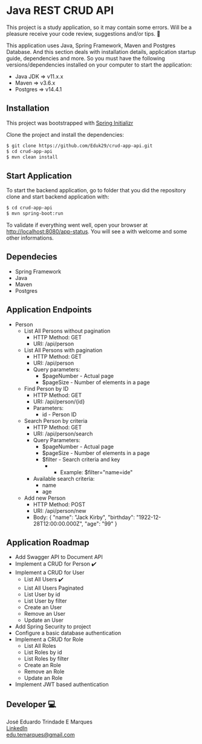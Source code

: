 # Java REST CRUD API

This project is a study application, so it may contain some errors. Will be a pleasure receive your code review, suggestions and/or tips. :raised_hands:

This application uses Java, Spring Framework, Maven and Postgres Database. And this section deals with installation details, application startup guide, dependencies and more. So you must have the following versions/dependencies installed on your computer to start the application:

- Java JDK => v11.x.x
- Maven => v3.6.x
- Postgres => v14.4.1

## Installation

This project was bootstrapped with [Spring Initializr](https://start.spring.io/)

Clone the project and install the dependencies:

```bash
$ git clone https://github.com/Eduk29/crud-app-api.git
$ cd crud-app-api
$ mvn clean install
```

## Start Application

To start the backend application, go to folder that you did the repository clone and start backend application with:

```bash
$ cd crud-app-api
$ mvn spring-boot:run
```

To validate if everything went well, open your browser at [http://localhost:8080/app-status](http://localhost:8080/app-status). You will see a with welcome and some other informations.

## Dependecies

- Spring Framework
- Java
- Maven
- Postgres

## Application Endpoints

- Person
  - List All Persons without pagination
    - HTTP Method: GET
    - URI: /api/person
  - List All Persons with pagination
    - HTTP Method: GET
    - URI: /api/person
    - Query parameters:  
      - $pageNumber - Actual page
      - $pageSize - Number of elements in a page
  - Find Person by ID
    - HTTP Method: GET
    - URI: /api/person/{id}
    - Parameters:
      - id - Person ID
  - Search Person by criteria
    - HTTP Method: GET
    - URI: /api/person/search
    - Query Parameters: 
      - $pageNumber - Actual page
      - $pageSize - Number of elements in a page
      - $filter - Search criteria and key
        - - Example: $filter="name=ide"
    - Available search criteria: 
      - name
      - age
  - Add new Person
    - HTTP Method: POST
    - URI: /api/person/new
    - Body: { "name": "Jack Kirby", "birthday": "1922-12-28T12:00:00.000Z", "age": "99" }

## Application Roadmap

- Add Swagger API to Document API
- Implement a CRUD for Person :heavy_check_mark:
- Implement a CRUD for User
    - List All Users :heavy_check_mark:
    - List All Users Paginated
    - List User by id
    - List User by filter
    - Create an User
    - Remove an User
    - Update an User
- Add Spring Security to project
- Configure a basic database authentication
- Implement a CRUD for Role
    - List All Roles
    - List Roles by id
    - List Roles by filter
    - Create an Role
    - Remove an Role
    - Update an Role
- Implement JWT based authentication

## Developer :computer:

José Eduardo Trindade E Marques  
[LinkedIn](https://www.linkedin.com/in/eduardomarques29/)  
edu.temarques@gmail.com